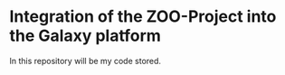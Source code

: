 # Integration of the ZOO-Project into the Galaxy platform

In this repository will be my code stored.
